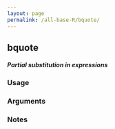 ```yaml
---
layout: page
permalink: /all-base-R/bquote/
---
```


## __bquote__

#### _Partial substitution in expressions_

### Usage

### Arguments

### Notes
